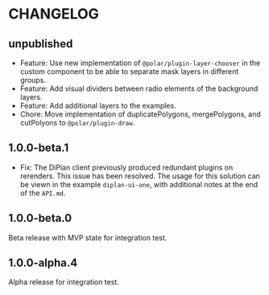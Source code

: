 # CHANGELOG

## unpublished

- Feature: Use new implementation of `@polar/plugin-layer-chooser` in the custom component to be able to separate mask layers in different groups.
- Feature: Add visual dividers between radio elements of the background layers.
- Feature: Add additional layers to the examples.
- Chore: Move implementation of duplicatePolygons, mergePolygons, and cutPolyons to `@polar/plugin-draw`.

## 1.0.0-beta.1

- Fix: The DiPlan client previously produced redundant plugins on rerenders. This issue has been resolved. The usage for this solution can be viewn in the example `diplan-ui-one`, with additional notes at the end of the `API.md`.

## 1.0.0-beta.0

Beta release with MVP state for integration test.

## 1.0.0-alpha.4

Alpha release for integration test.
